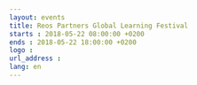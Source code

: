 ```yaml
---
layout: events
title: Reos Partners Global Learning Festival
starts : 2018-05-22 08:00:00 +0200
ends : 2018-05-22 18:00:00 +0200
logo :
url_address :
lang: en
---
```

